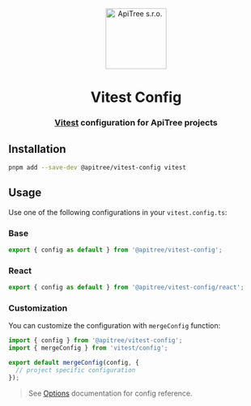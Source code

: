 <div align="center">

<a href="https://github.com/ApiTreeCZ">
<img alt="ApiTree s.r.o." src="https://www.apitree.cz/static/images/logo-header.svg" width="120" />
</a>

# Vitest Config

### [Vitest](https://vitest.dev) configuration for ApiTree projects

</div>

## Installation

```bash
pnpm add --save-dev @apitree/vitest-config vitest
```

## Usage

Use one of the following configurations in your `vitest.config.ts`:

### Base

```typescript
export { config as default } from '@apitree/vitest-config';
```

### React

```typescript
export { config as default } from '@apitree/vitest-config/react';
```

### Customization

You can customize the configuration with `mergeConfig` function:

```typescript
import { config } from '@apitree/vitest-config';
import { mergeConfig } from 'vitest/config';

export default mergeConfig(config, {
  // project specific configuration
});
```

> See [Options](https://vitest.dev/config/#options) documentation for config reference.
